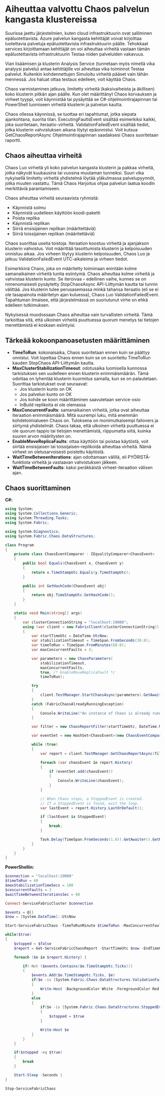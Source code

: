 <properties
   pageTitle="Aiheuttaa Chaos palvelun kangasta klustereissa | Microsoft Azure"
   description="Hallinta Chaos klusterin vika lisäämisen ja klusterin Analysis Service API avulla."
   services="service-fabric"
   documentationCenter=".net"
   authors="motanv"
   manager="rsinha"
   editor="toddabel"/>

<tags
   ms.service="service-fabric"
   ms.devlang="dotnet"
   ms.topic="article"
   ms.tgt_pltfrm="NA"
   ms.workload="NA"
   ms.date="09/19/2016"
   ms.author="motanv"/>

# <a name="induce-controlled-chaos-in-service-fabric-clusters"></a>Aiheuttaa valvottu Chaos palvelun kangasta klustereissa
Suurissa jaettu järjestelmien, kuten cloud infrastruktuurin ovat salliminen epäluotettavista. Azure palvelun kangasta kehittäjät voivat kirjoittaa luotettavia palveluja epäluotettavista infrastruktuurin päälle. Tehokkaat services kirjoittamaan kehittäjät on voi aiheuttaa virheitä vastaan tämän epäluotettavista infrastruktuurin Testaa niiden palveluiden vakavuus.

Vian lisäämisen ja klusterin Analysis Service (tunnetaan myös nimellä vika analyysi palvelu) antaa kehittäjille voi aiheuttaa vika toiminnot Testaa palvelut. Kuitenkin kohdennettujen Simuloitu virheitä pääset vain tähän mennessä. Jos haluat ottaa testaus edelleen, voit käyttää Chaos.

Chaos varmistaminen jatkuva, limitetty virheitä (kaksivaiheista ja äkillisen) koko klusterin pitkän ajan päälle. Kun olet määrittänyt Chaos korvauksen ja virheet tyyppi, voit käynnistää tai pysäyttää se C#-ohjelmointirajapinnan tai PowerShell luomiseen virheitä klusterin ja palvelun kautta.

Chaos ollessa käynnissä, se tuottaa eri tapahtumat, jotka siepata ajankohtana, suorita tilan. ExecutingFaultsEvent sisältää esimerkiksi kaikki, joka suoritetaan, iteraatio-virheitä. ValidationFailedEvent sisältää tiedot, jotka klusterin vahvistuksen aikana löytyi epäonnistui. Voit kutsua GetChaosReportAsync Ohjelmointirajapinnan saadaksesi Chaos suoritetaan raportti.

## <a name="faults-induced-in-chaos"></a>Chaos aiheuttaa virheitä
Chaos Luo virheitä yli koko palvelun kangasta klusterin ja pakkaa virheitä, jotka näkyvät kuukausina tai vuosina muutaman tunneiksi. Suuri vika nykyisellä limitetty virheitä yhdistelmä löytää yläkulmassa palvelupyynnöt, jotka muuten vastattu. Tämä Chaos Harjoitus ohjaa palvelun laatua koodin merkittäviä parantamiseen.

Chaos aiheuttaa virheitä seuraavista ryhmistä:

 - Käynnistä solmu
 - Käynnistä uudelleen käyttöön koodi-paketti
 - Poista replika
 - Käynnistä replikan
 - Siirrä ensisijainen replikan (määritettäviä)
 - Siirrä toissijainen replikan (määritettäviä)

Chaos suorittaa useita toistoja. Iteraation koostuu virheitä ja ajanjakson klusterin vahvistus. Voit määrittää tasoittumista klusterin ja kelpoisuuden onnistuu aikaa. Jos virheen löytyy klusterin kelpoisuuden, Chaos Luo ja jatkuu ValidationFailedEvent UTC-aikaleima ja virheen tiedot.

Esimerkkinä Chaos, joka on määritetty toimimaan enintään kolme samanaikainen virheitä tuntia esiintymä. Chaos aiheuttaa kolme virheitä ja vahvistaa klusterin kunto. Se iteroivaa – edellinen vaihe, kunnes se on nimenomaisesti pysäytetty StopChaosAsync API-Liittymän kautta tai tunnin välittää. Jos klusterin tulee perusasemassa minkä tahansa iteraatio (eli se ei ole tasapainota määritetyn ajan kuluessa), Chaos Luo ValidationFailedEvent. Tapahtuman ilmaisee, että järjestelmässä on suoriutunut virhe on ehkä edelleen tutkimuksen.

Nykyisessä muodossaan Chaos aiheuttaa vain turvallisten virheitä. Tämä tarkoittaa sitä, että ulkoinen virheitä puuttuessa quorum menetys tai tietojen menettämistä ei koskaan esiintyisi.

## <a name="important-configuration-options"></a>Tärkeää kokoonpanoasetusten määrittäminen
 - **TimeToRun**: kokonaisaika, Chaos suoritetaan ennen kuin se päättyy onnistui. Voit lopettaa Chaos ennen kuin se on suoritettu TimeToRun kauden StopChaos API-Liittymän kautta.
 - **MaxClusterStabilizationTimeout**: odotusaika luomisella kunnossa tarkistuksen sen uudelleen ennen klusterin enimmäismäärän. Tämä odottaa on lyhentää klusterin kuormitus samalla, kun se on palautetaan. Suorittaa tarkistukset ovat seuraavat:
    - Jos klusterin kunto on OK
    - Jos palvelun kunto on OK
    - Jos kohde se koon määrittäminen saavutetaan service-osio
    - InBuild replikoita ei ole olemassa
 - **MaxConcurrentFaults**: samanaikainen virheitä, jotka ovat aiheuttaa iteraation enimmäismäärä. Mitä suurempi luku, mitä enemmän kohdetoimialueen Chaos on. Tuloksena on monimutkaisempi failovers ja siirtymä yhdistelmät. Chaos takaa, että ulkoinen virheitä puuttuessa ei ole quorum tappio tai tietojen menettämistä, riippumatta siitä, kuinka suuren arvon määritysten on.
 - **EnableMoveReplicaFaults**: ottaa käyttöön tai poistaa käytöstä, voit siirtää ensisijaisen tai toissijaisen-replikoida aiheuttaa virheitä. Nämä virheet on oletusarvoisesti poistettu käytöstä.
 - **WaitTimeBetweenIterations**: ajan odottamaan välillä, eli PYÖRISTÄ-funktiota virheitä ja vastaavan vahvistuksen jälkeen.
 - **WaitTimeBetweenFaults**: kaksi peräkkäistä virheet-iteraation välisen ajan.

## <a name="how-to-run-chaos"></a>Chaos suorittaminen
**C#:**

```csharp
using System;
using System.Collections.Generic;
using System.Threading.Tasks;
using System.Fabric;

using System.Diagnostics;
using System.Fabric.Chaos.DataStructures;

class Program
{
    private class ChaosEventComparer : IEqualityComparer<ChaosEvent>
    {
        public bool Equals(ChaosEvent x, ChaosEvent y)
        {
            return x.TimeStampUtc.Equals(y.TimeStampUtc);
        }

        public int GetHashCode(ChaosEvent obj)
        {
            return obj.TimeStampUtc.GetHashCode();
        }
    }

    static void Main(string[] args)
    {
        var clusterConnectionString = "localhost:19000";
        using (var client = new FabricClient(clusterConnectionString))
        {
            var startTimeUtc = DateTime.UtcNow;
            var stabilizationTimeout = TimeSpan.FromSeconds(30.0);
            var timeToRun = TimeSpan.FromMinutes(60.0);
            var maxConcurrentFaults = 3;

            var parameters = new ChaosParameters(
                stabilizationTimeout,
                maxConcurrentFaults,
                true, /* EnableMoveReplicaFault */
                timeToRun);

            try
            {
                client.TestManager.StartChaosAsync(parameters).GetAwaiter().GetResult();
            }
            catch (FabricChaosAlreadyRunningException)
            {
                Console.WriteLine("An instance of Chaos is already running in the cluster.");
            }

            var filter = new ChaosReportFilter(startTimeUtc, DateTime.MaxValue);

            var eventSet = new HashSet<ChaosEvent>(new ChaosEventComparer());

            while (true)
            {
                var report = client.TestManager.GetChaosReportAsync(filter).GetAwaiter().GetResult();

                foreach (var chaosEvent in report.History)
                {
                    if (eventSet.add(chaosEvent))
                    {
                        Console.WriteLine(chaosEvent);
                    }
                }

                // When Chaos stops, a StoppedEvent is created.
                // If a StoppedEvent is found, exit the loop.
                var lastEvent = report.History.LastOrDefault();

                if (lastEvent is StoppedEvent)
                {
                    break;
                }

                Task.Delay(TimeSpan.FromSeconds(1.0)).GetAwaiter().GetResult();
            }
        }
    }
}
```
**PowerShellin:**

```powershell
$connection = "localhost:19000"
$timeToRun = 60
$maxStabilizationTimeSecs = 180
$concurrentFaults = 3
$waitTimeBetweenIterationsSec = 60

Connect-ServiceFabricCluster $connection

$events = @{}
$now = [System.DateTime]::UtcNow

Start-ServiceFabricChaos -TimeToRunMinute $timeToRun -MaxConcurrentFaults $concurrentFaults -MaxClusterStabilizationTimeoutSec $maxStabilizationTimeSecs -EnableMoveReplicaFaults -WaitTimeBetweenIterationsSec $waitTimeBetweenIterationsSec

while($true)
{
    $stopped = $false
    $report = Get-ServiceFabricChaosReport -StartTimeUtc $now -EndTimeUtc ([System.DateTime]::MaxValue)

    foreach ($e in $report.History) {

        if(-Not ($events.Contains($e.TimeStampUtc.Ticks)))
        {
            $events.Add($e.TimeStampUtc.Ticks, $e)
            if($e -is [System.Fabric.Chaos.DataStructures.ValidationFailedEvent])
            {
                Write-Host -BackgroundColor White -ForegroundColor Red $e
            }
            else
            {
                if($e -is [System.Fabric.Chaos.DataStructures.StoppedEvent])
                {
                    $stopped = $true
                }

                Write-Host $e
            }
        }
    }

    if($stopped -eq $true)
    {
        break
    }

    Start-Sleep -Seconds 1
}

Stop-ServiceFabricChaos
```
